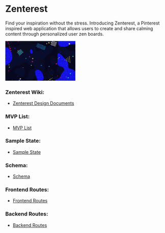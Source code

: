 # Zenterest
Find your inspiration without the stress. Introducing Zenterest, a Pinterest inspired web application that allows users to create and share calming content through personalized user zen boards.

![](zenterest.gif)

### Zenterest Wiki:
* [Zenterest Design Documents](https://github.com/colewendling/zenterest/wiki)

### MVP List:
* [MVP List](https://github.com/colewendling/zenterest/wiki/MVP-List)

### Sample State:
* [Sample State](https://github.com/colewendling/zenterest/wiki/Sample-State)

### Schema:
* [Schema](https://github.com/colewendling/zenterest/wiki/Schema)

### Frontend Routes:
* [Frontend Routes](https://github.com/colewendling/zenterest/wiki/Frontend-Routes)

### Backend Routes:
* [Backend Routes](https://github.com/colewendling/zenterest/wiki/Backend-Routes)
